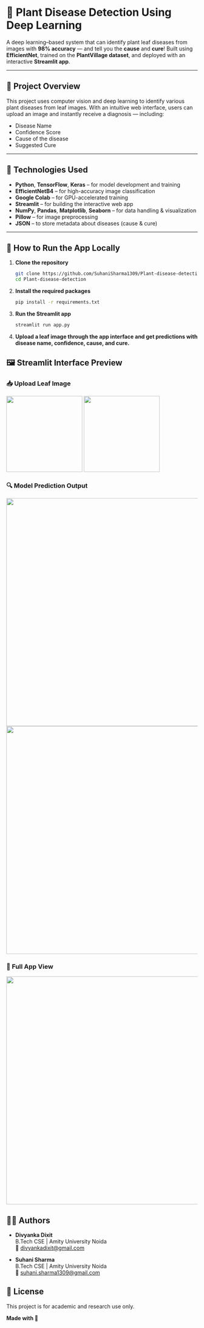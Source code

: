 # 🌿 Plant Disease Detection Using Deep Learning

A deep learning–based system that can identify plant leaf diseases from images with **98% accuracy** — and tell you the **cause** and **cure**! 
Built using **EfficientNet**, trained on the **PlantVillage dataset**, and deployed with an interactive **Streamlit app**.

---

## 🚀 Project Overview

This project uses computer vision and deep learning to identify various plant diseases from leaf images. With an intuitive web interface, users can upload an image and instantly receive a diagnosis — including:

-  Disease Name  
-  Confidence Score  
-  Cause of the disease  
-  Suggested Cure  

---

## 🧠 Technologies Used

- **Python**, **TensorFlow**, **Keras** – for model development and training  
- **EfficientNetB4** – for high-accuracy image classification  
- **Google Colab** – for GPU-accelerated training  
- **Streamlit** – for building the interactive web app  
- **NumPy**, **Pandas**, **Matplotlib**, **Seaborn** – for data handling & visualization  
- **Pillow** – for image preprocessing  
- **JSON** – to store metadata about diseases (cause & cure)

---

## 🧪 How to Run the App Locally

1. **Clone the repository**
   ```bash
   git clone https://github.com/SuhaniSharma1309/Plant-disease-detection-model.git
   cd Plant-disease-detection

2. **Install the required packages**

   ```bash
   pip install -r requirements.txt

3.  **Run the Streamlit app**

     ```bash
     streamlit run app.py
4.  **Upload a leaf image through the app interface and get predictions with disease name, confidence, cause, and cure.**


## 🖼️ Streamlit Interface Preview

### 📥 Upload Leaf Image
<img src="black-rot-in-grape.JPG" width="200"/>
<img src="Cedar-Apple-Rust-on-Foliage.jpg" width="200"/>

### 🔍 Model Prediction Output
<img src="Picture2.png" width="600"/>
<img src="Picture3.png" width="600"/>

### 🌿 Full App View
<img src="Picture1.png" width="600"/>

## 👩‍💻 Authors

- **Divyanka Dixit**  
  B.Tech CSE | Amity University Noida  
  📧 divyankadixit@gmail.com
  
- **Suhani Sharma**  
  B.Tech CSE | Amity University Noida  
  📧 suhani.sharma1309@gmail.com  

  
## 📝 License
This project is for academic and research use only.

   **Made with 💚**

